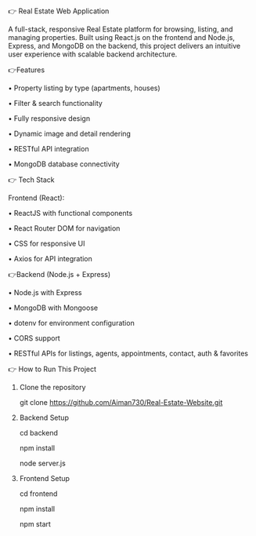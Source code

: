 👉 Real Estate Web Application

A full-stack, responsive Real Estate platform for browsing, listing, and managing properties. Built using React.js on the frontend and Node.js, Express, and MongoDB on the backend, this project delivers an intuitive user experience with scalable backend architecture.

👉Features

• Property listing by type (apartments, houses)

• Filter & search functionality

• Fully responsive design

• Dynamic image and detail rendering

• RESTful API integration

• MongoDB database connectivity

👉 Tech Stack

Frontend (React):

• ReactJS with functional components

• React Router DOM for navigation

• CSS for responsive UI

• Axios for API integration

👉Backend (Node.js + Express)

• Node.js with Express

• MongoDB with Mongoose

• dotenv for environment configuration

• CORS support

• RESTful APIs for listings, agents, appointments, contact, auth & favorites

👉 How to Run This Project

1. Clone the repository
   
   git clone https://github.com/Aiman730/Real-Estate-Website.git

2. Backend Setup
   
   cd backend
   
   npm install
   
   node server.js
   
4. Frontend Setup
   
   cd frontend
   
   npm install
   
   npm start

   


